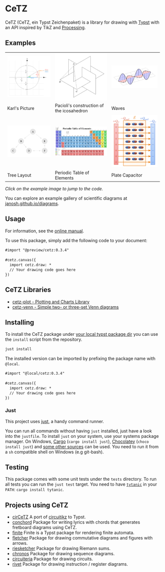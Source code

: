 # CeTZ

CeTZ (CeTZ, ein Typst Zeichenpaket) is a library for drawing with [Typst](https://typst.app) with an API inspired by TikZ and [Processing](https://processing.org/).

## Examples
<!-- img width is set so the table gets evenly spaced by GitHubs css -->
<table>
<tr>
  <td>
    <a href="gallery/karls-picture.typ">
      <img src="gallery/karls-picture.png" width="250px">
    </a>
  </td>
  <td>
    <a href="gallery/paciolis.typ">
      <img src="gallery/paciolis.png" width="250px">
    </a>
  </td>
  <td>
    <a href="gallery/waves.typ">
      <img src="gallery/waves.png" width="250px">
    </a>
  </td>
</tr>
<tr>
  <td>Karl's Picture</td>
  <td>Pacioli's construction of the icosahedron</td>
  <td>Waves</td>
</tr>
<tr>
  <td>
    <a href="gallery/tree.typ">
      <img src="gallery/tree.png" width="250px">
    </a>
  </td>
  <td>
    <a href="gallery/periodic-table.typ">
      <img src="gallery/periodic-table.png" width="250px">
    </a>
  </td>
  <td>
    <a href="gallery/plate-capacitor.typ">
      <img src="gallery/plate-capacitor.png" width="250px">
    </a>
  </td>
</tr>
<tr>
  <td>Tree Layout</td>
  <td>Periodic Table of Elements</td>
  <td>Plate Capacitor</td>
</tr>
</table>

*Click on the example image to jump to the code.*

You can explore an example gallery of scientific diagrams at [janosh.github.io/diagrams](https://janosh.github.io/diagrams).

## Usage

For information, see the [online manual](https://cetz-package.github.io/docs).

To use this package, simply add the following code to your document:
```
#import "@preview/cetz:0.3.4"

#cetz.canvas({
  import cetz.draw: *
  // Your drawing code goes here
})
```

## CeTZ Libraries

- [cetz-plot - Plotting and Charts Library](https://github.com/cetz-package/cetz-plot)
- [cetz-venn - Simple two- or three-set Venn diagrams](https://github.com/cetz-package/cetz-venn)

## Installing

To install the CeTZ package under [your local typst package dir](https://github.com/typst/packages?tab=readme-ov-file#local-packages) you can use the `install` script from the repository.

```bash
just install
```

The installed version can be imported by prefixing the package name with `@local`.

```typ
#import "@local/cetz:0.3.4"

#cetz.canvas({
  import cetz.draw: *
  // Your drawing code goes here
})
```

### Just

This project uses [just](https://github.com/casey/just), a handy command runner.

You can run all commands without having `just` installed, just have a look into the `justfile`.
To install `just` on your system, use your systems package manager. On Windows, [Cargo](https://doc.rust-lang.org/cargo/) (`cargo install just`), [Chocolatey](https://chocolatey.org/) (`choco install just`) and [some other sources](https://just.systems/man/en/chapter_4.html) can be used. You need to run it from a `sh` compatible shell on Windows (e.g git-bash).

## Testing

This package comes with some unit tests under the `tests` directory.
To run all tests you can run the `just test` target. You need to have
[`tytanic`](https://github.com/tingerrr/tytanic/) in your `PATH`: `cargo install tytanic`.

## Projects using CeTZ
- [cirCeTZ](https://github.com/fenjalien/cirCeTZ) A port of [circuitikz](https://github.com/circuitikz/circuitikz) to Typst.
- [conchord](https://github.com/sitandr/conchord) Package for writing lyrics with chords that generates fretboard diagrams using CeTZ.
- [finite](https://github.com/jneug/typst-finite) Finite is a Typst package for rendering finite automata.
- [fletcher](https://github.com/Jollywatt/typst-fletcher) Package for drawing commutative diagrams and figures with arrows.
- [riesketcher](https://github.com/ThatOneCalculator/riesketcher) Package for drawing Riemann sums.
- [chronos](https://git.kb28.ch/HEL/chronos) Package for drawing sequence diagrams.
- [circuiteria](https://git.kb28.ch/HEL/circuiteria) Package for drawing circuits.
- [rivet](https://git.kb28.ch/HEL/rivet-typst) Package for drawing instruction / register diagrams.
